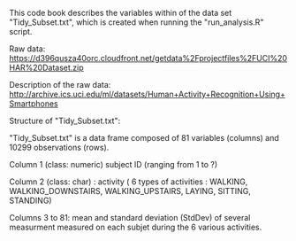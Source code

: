 This code book describes the variables within of the data set "Tidy_Subset.txt", which is created when running the "run_analysis.R" script.

Raw data: https://d396qusza40orc.cloudfront.net/getdata%2Fprojectfiles%2FUCI%20HAR%20Dataset.zip

Description of the raw data: http://archive.ics.uci.edu/ml/datasets/Human+Activity+Recognition+Using+Smartphones

Structure of "Tidy_Subset.txt":

"Tidy_Subset.txt" is a data frame composed of 81 variables (columns) and 10299 observations (rows).

Column 1 (class: numeric) subject ID (ranging from 1 to ?)

Column 2 (class: char) : activity ( 6 types of activities :  WALKING, WALKING_DOWNSTAIRS, WALKING_UPSTAIRS, LAYING, SITTING, STANDING)

Columns 3 to 81: mean and standard deviation (StdDev) of several measurment measured on each subjet during the 6 various activities.
